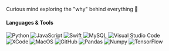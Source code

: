 Curious mind exploring the "why" behind everything 🤔


#### Languages & Tools

![Python](https://img.shields.io/badge/-Python-1E2A3A?style=flat&logo=python)   ![JavaScript](https://img.shields.io/badge/-JavaScript-1E2A3A?style=flat&logo=JavaScript)  ![Swift](https://img.shields.io/badge/-Swift-1E2A3A?style=flat&logo=swift) ![MySQL](https://img.shields.io/badge/-MySQL-1E2A3A?style=flat&logo=mysql&logoColor=white)   ![Visual Studio Code](https://img.shields.io/badge/-Visual%20Studio%20Code-1E2A3A?style=flat&logo=visual-studio-code&logoColor=007ACC)  
![XCode](https://img.shields.io/badge/XCode-1E2A3A?style=flat&logo=xcode&logoColor=007ACC)
![MacOS](https://img.shields.io/badge/-MacOS-1E2A3A?style=flat&logo=apple)&nbsp;![GitHub](https://img.shields.io/badge/-GitHub-1E2A3A?style=flat&logo=github) ![Pandas](https://img.shields.io/badge/-Pandas-1E2A3A?style=flat&logo=pandas) ![Numpy](https://img.shields.io/badge/-NumPy-1E2A3A?style=flat&logo=numpy) ![TensorFlow](https://img.shields.io/badge/-TensorFlow-1E2A3A?style=flat&logo=tensorflow)
